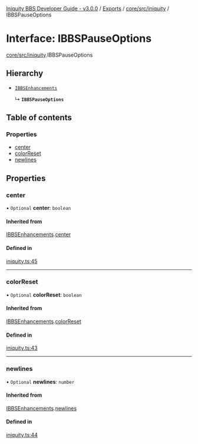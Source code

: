 [Iniquity BBS Developer Guide - v3.0.0](../README.md) / [Exports](../modules.md) / [core/src/iniquity](../modules/core_src_iniquity.md) / IBBSPauseOptions

# Interface: IBBSPauseOptions

[core/src/iniquity](../modules/core_src_iniquity.md).IBBSPauseOptions

## Hierarchy

- [`IBBSEnhancements`](core_src_iniquity.IBBSEnhancements.md)

  ↳ **`IBBSPauseOptions`**

## Table of contents

### Properties

- [center](core_src_iniquity.IBBSPauseOptions.md#center)
- [colorReset](core_src_iniquity.IBBSPauseOptions.md#colorreset)
- [newlines](core_src_iniquity.IBBSPauseOptions.md#newlines)

## Properties

### center

• `Optional` **center**: `boolean`

#### Inherited from

[IBBSEnhancements](core_src_iniquity.IBBSEnhancements.md).[center](core_src_iniquity.IBBSEnhancements.md#center)

#### Defined in

[iniquity.ts:45](https://github.com/iniquitybbs/iniquity/blob/37cea5c/packages/core/src/iniquity.ts#L45)

___

### colorReset

• `Optional` **colorReset**: `boolean`

#### Inherited from

[IBBSEnhancements](core_src_iniquity.IBBSEnhancements.md).[colorReset](core_src_iniquity.IBBSEnhancements.md#colorreset)

#### Defined in

[iniquity.ts:43](https://github.com/iniquitybbs/iniquity/blob/37cea5c/packages/core/src/iniquity.ts#L43)

___

### newlines

• `Optional` **newlines**: `number`

#### Inherited from

[IBBSEnhancements](core_src_iniquity.IBBSEnhancements.md).[newlines](core_src_iniquity.IBBSEnhancements.md#newlines)

#### Defined in

[iniquity.ts:44](https://github.com/iniquitybbs/iniquity/blob/37cea5c/packages/core/src/iniquity.ts#L44)
